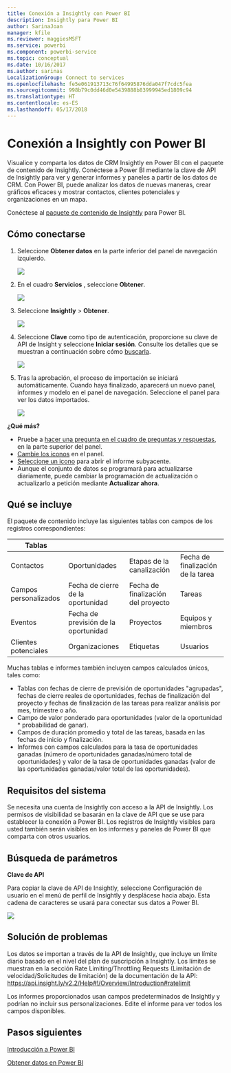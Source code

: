```yaml
---
title: Conexión a Insightly con Power BI
description: Insightly para Power BI
author: SarinaJoan
manager: kfile
ms.reviewer: maggiesMSFT
ms.service: powerbi
ms.component: powerbi-service
ms.topic: conceptual
ms.date: 10/16/2017
ms.author: sarinas
LocalizationGroup: Connect to services
ms.openlocfilehash: fe5e061913713c76f64995876dda047f7cdc5fea
ms.sourcegitcommit: 998b79c0dd46d0e5439888b83999945ed1809c94
ms.translationtype: HT
ms.contentlocale: es-ES
ms.lasthandoff: 05/17/2018
---
```

# <a name="connect-to-insightly-with-power-bi"></a>Conexión a Insightly con Power BI
Visualice y comparta los datos de CRM Insightly en Power BI con el paquete de contenido de Insightly. Conéctese a Power BI mediante la clave de API de Insightly para ver y generar informes y paneles a partir de los datos de CRM. Con Power BI, puede analizar los datos de nuevas maneras, crear gráficos eficaces y mostrar contactos, clientes potenciales y organizaciones en un mapa.

Conéctese al [paquete de contenido de Insightly](https://app.powerbi.com/getdata/services/insightly) para Power BI.

## <a name="how-to-connect"></a>Cómo conectarse
1. Seleccione **Obtener datos** en la parte inferior del panel de navegación izquierdo.
   
   ![](media/service-connect-to-insightly/getdata.png)
2. En el cuadro **Servicios** , seleccione **Obtener**.
   
   ![](media/service-connect-to-insightly/services.png)
3. Seleccione **Insightly** \>  **Obtener**.
   
   ![](media/service-connect-to-insightly/insightly.png)
4. Seleccione **Clave** como tipo de autenticación, proporcione su clave de API de Insight y seleccione **Iniciar sesión**. Consulte los detalles que se muestran a continuación sobre cómo [buscarla](#FindingParams).
   
   ![](media/service-connect-to-insightly/creds.png)
5. Tras la aprobación, el proceso de importación se iniciará automáticamente. Cuando haya finalizado, aparecerá un nuevo panel, informes y modelo en el panel de navegación. Seleccione el panel para ver los datos importados.
   
     ![](media/service-connect-to-insightly/dashboard.png)

**¿Qué más?**

* Pruebe a [hacer una pregunta en el cuadro de preguntas y respuestas](power-bi-q-and-a.md), en la parte superior del panel.
* [Cambie los iconos](service-dashboard-edit-tile.md) en el panel.
* [Seleccione un icono](service-dashboard-tiles.md) para abrir el informe subyacente.
* Aunque el conjunto de datos se programará para actualizarse diariamente, puede cambiar la programación de actualización o actualizarlo a petición mediante **Actualizar ahora**.

## <a name="whats-included"></a>Qué se incluye
El paquete de contenido incluye las siguientes tablas con campos de los registros correspondientes:

| Tablas |  |  |  |
| --- | --- | --- | --- |
| Contactos |Oportunidades |Etapas de la canalización |Fecha de finalización de la tarea |
| Campos personalizados |Fecha de cierre de la oportunidad |Fecha de finalización del proyecto |Tareas |
| Eventos |Fecha de previsión de la oportunidad |Proyectos |Equipos y miembros |
| Clientes potenciales |Organizaciones |Etiquetas |Usuarios |

Muchas tablas e informes también incluyen campos calculados únicos, tales como:  

* Tablas con fechas de cierre de previsión de oportunidades "agrupadas", fechas de cierre reales de oportunidades, fechas de finalización del proyecto y fechas de finalización de las tareas para realizar análisis por mes, trimestre o año.  
* Campo de valor ponderado para oportunidades (valor de la oportunidad * probabilidad de ganar).  
* Campos de duración promedio y total de las tareas, basada en las fechas de inicio y finalización.  
* Informes con campos calculados para la tasa de oportunidades ganadas (número de oportunidades ganadas/número total de oportunidades) y valor de la tasa de oportunidades ganadas (valor de las oportunidades ganadas/valor total de las oportunidades).  

## <a name="system-requirements"></a>Requisitos del sistema
Se necesita una cuenta de Insightly con acceso a la API de Insightly. Los permisos de visibilidad se basarán en la clave de API que se use para establecer la conexión a Power BI. Los registros de Insightly visibles para usted también serán visibles en los informes y paneles de Power BI que comparta con otros usuarios.

<a name="FindingParams"></a>

## <a name="finding-parameters"></a>Búsqueda de parámetros
**Clave de API**

Para copiar la clave de API de Insightly, seleccione Configuración de usuario en el menú de perfil de Insightly y desplácese hacia abajo. Esta cadena de caracteres se usará para conectar sus datos a Power BI.

![](media/service-connect-to-insightly/findapi.png)

## <a name="troubleshooting"></a>Solución de problemas
Los datos se importan a través de la API de Insightly, que incluye un límite diario basado en el nivel del plan de suscripción a Insightly. Los límites se muestran en la sección Rate Limiting/Throttling Requests (Limitación de velocidad/Solicitudes de limitación) de la documentación de la API: https://api.insight.ly/v2.2/Help#!/Overview/Introduction#ratelimit

Los informes proporcionados usan campos predeterminados de Insightly y podrían no incluir sus personalizaciones. Edite el informe para ver todos los campos disponibles.

## <a name="next-steps"></a>Pasos siguientes
[Introducción a Power BI](service-get-started.md)

[Obtener datos en Power BI](service-get-data.md)

